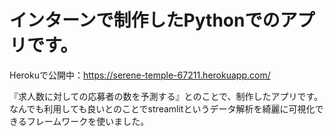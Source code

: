 # インターンで制作したPythonでのアプリです。

Herokuで公開中：https://serene-temple-67211.herokuapp.com/

『求人数に対しての応募者の数を予測する』とのことで、制作したアプリです。なんでも利用しても良いとのことでstreamlitというデータ解析を綺麗に可視化できるフレームワークを使いました。
